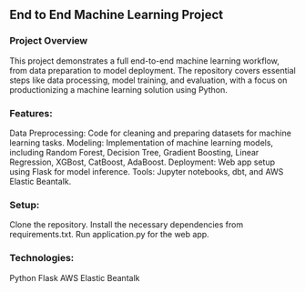 ## End to End Machine Learning Project

### Project Overview
This project demonstrates a full end-to-end machine learning workflow, from data preparation to model deployment. The repository covers essential steps like data processing, model training, and evaluation, with a focus on productionizing a machine learning solution using Python.

### Features:
Data Preprocessing: Code for cleaning and preparing datasets for machine learning tasks.
Modeling: Implementation of machine learning models, including Random Forest, Decision Tree, Gradient Boosting, Linear Regression, XGBost, CatBoost, AdaBoost.
Deployment: Web app setup using Flask for model inference.
Tools: Jupyter notebooks, dbt, and AWS Elastic Beantalk.

### Setup:
Clone the repository.
Install the necessary dependencies from requirements.txt.
Run application.py for the web app.

### Technologies:
Python
Flask
AWS Elastic Beantalk

